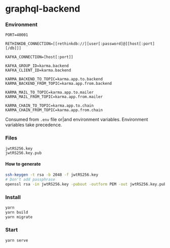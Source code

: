# graphql-backend


### Environment
```
PORT=40001

RETHINKDB_CONNECTION=[[rethinkdb://][user[:password]@][host[:port][/db]]]

KAFKA_CONNECTION=[host[:port]]

KAFKA_GROUP_ID=karma.backend
KAFKA_CLIENT_ID=karma.backend

KARMA_BACKEND_TO_TOPIC=karma.app.to.backend
KARMA_BACKEND_FROM_TOPIC=karma.app.from.backend

KARMA_MAIL_TO_TOPIC=karma.app.to.mailer
KARMA_MAIL_FROM_TOPIC=karma.app.from.mailer

KARMA_CHAIN_TO_TOPIC=karma.app.to.chain
KARMA_CHAIN_FROM_TOPIC=karma.app.from.chain
```
Consumed from `.env` file or|and environment variables. Environment variables take precedence.


### Files
```
jwtRS256.key
jwtRS256.key.pub
```

#### How to generate
```sh
ssh-keygen -t rsa -b 2048 -f jwtRS256.key
# Don't add passphrase
openssl rsa -in jwtRS256.key -pubout -outform PEM -out jwtRS256.key.pub
```


### Install
```sh
yarn
yarn build
yarn migrate
```


### Start
```sh
yarn serve
```
